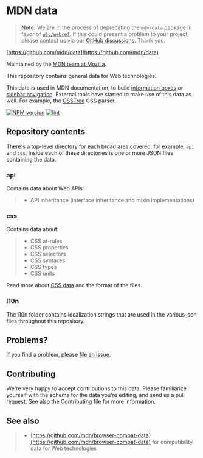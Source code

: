 # MDN data

> **Note:** We are in the process of deprecating the `mdn/data` package in favor of [`w3c/webref`](https://github.com/w3c/webref). If this could present a problem to your project, please contact us via our [GitHub discussions](https://github.com/mdn/mdn-community/discussions/categories/platform). Thank you.

[https://github.com/mdn/data](https://github.com/mdn/data)

Maintained by the [MDN team at Mozilla](https://wiki.mozilla.org/MDN).

This repository contains general data for Web technologies.

This data is used in MDN documentation, to build
[information boxes](https://developer.mozilla.org/en-US/docs/Web/CSS/background)
or [sidebar navigation](https://developer.mozilla.org/en-US/docs/Web/API/Window).
External tools have started to make use of this data as well.
For example, the [CSSTree](https://github.com/csstree/csstree/) CSS parser.

[![NPM version](https://img.shields.io/npm/v/mdn-data.svg)](https://www.npmjs.com/package/mdn-data)
[![lint](https://github.com/mdn/data/actions/workflows/lint.yml/badge.svg)](https://github.com/mdn/data/actions/workflows/lint.yml)

## Repository contents

There's a top-level directory for each broad area covered: for example, `api`
and `css`. Inside each of these directories is one or more
JSON files containing the data.

### api

Contains data about Web APIs:

> - API inheritance (interface inheritance and mixin implementations)

### css

Contains data about:

> - CSS at-rules
> - CSS properties
> - CSS selectors
> - CSS syntaxes
> - CSS types
> - CSS units

Read more about [CSS data](https://github.com/mdn/data/blob/master/css/readme.md) and the format of the files.

### l10n

The l10n folder contains localization strings that are used in the various
json files throughout this repository.

## Problems?

If you find a problem, please [file an issue](https://github.com/mdn/data/issues/new).

## Contributing

We're very happy to accept contributions to this data. Please familiarize yourself
with the schema for the data you're editing, and send us a pull request. See also the [Contributing file](https://github.com/mdn/data/blob/master/CONTRIBUTING.md) for more information.

## See also

> - [https://github.com/mdn/browser-compat-data](https://github.com/mdn/browser-compat-data)
  for compatibility data for Web technologies

